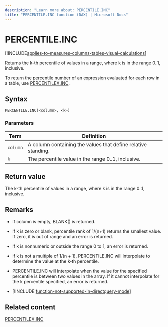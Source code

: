 ```yaml
---
description: "Learn more about: PERCENTILE.INC"
title: "PERCENTILE.INC function (DAX) | Microsoft Docs"
---
```

# PERCENTILE.INC

[!INCLUDE[applies-to-measures-columns-tables-visual-calculations](includes/applies-to-measures-columns-tables-visual-calculations.md)]
  
Returns the k-th percentile of values in a range, where k is in the range 0..1, inclusive.  
  
To return the percentile number of an expression evaluated for each row in a table, use [PERCENTILEX.INC](percentilex-inc-function-dax.md).  
  
## Syntax  
  
```dax
PERCENTILE.INC(<column>, <k>)  
```
  
### Parameters  
  
|Term|Definition|  
|--------|--------------|  
|`column`|A column containing the values that define relative standing.|  
|`k`|The percentile value in the range 0..1, inclusive.|  
  
## Return value

The k-th percentile of values in a range, where k is in the range 0..1, inclusive.  
  
## Remarks

- If column is empty, BLANK() is returned.  
  
- If k is zero or blank, percentile rank of 1/(n+1) returns the smallest value. If zero, it is out of range and an error is returned.  
  
- If k is nonnumeric or outside the range 0 to 1, an error is returned.  
  
- If k is not a multiple of 1/(n + 1), PERCENTILE.INC will interpolate to determine the value at the k-th percentile.  
  
- PERCENTILE.INC will interpolate when the value for the specified percentile is between two values in the array. If it cannot interpolate for the k percentile specified, an error is returned.  

- [!INCLUDE [function-not-supported-in-directquery-mode](includes/function-not-supported-in-directquery-mode.md)]

## Related content

[PERCENTILEX.INC](percentilex-inc-function-dax.md)  

